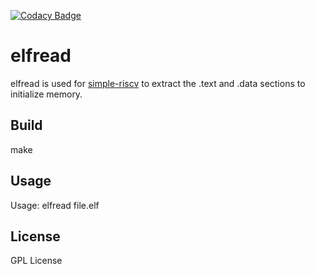 [![Codacy Badge](https://app.codacy.com/project/badge/Grade/c02db2ae9ed642c29bf1f1a44e343ec9)](https://www.codacy.com/manual/kuopinghsu/elfread?utm_source=github.com&amp;utm_medium=referral&amp;utm_content=kuopinghsu/elfread&amp;utm_campaign=Badge_Grade)

# elfread

elfread is used for <A Href="https://github.com/kuopinghsu/simple-riscv">simple-riscv</A> to extract the .text and .data sections to initialize memory.

## Build

  make

## Usage

   Usage: elfread file.elf

## License

GPL License
